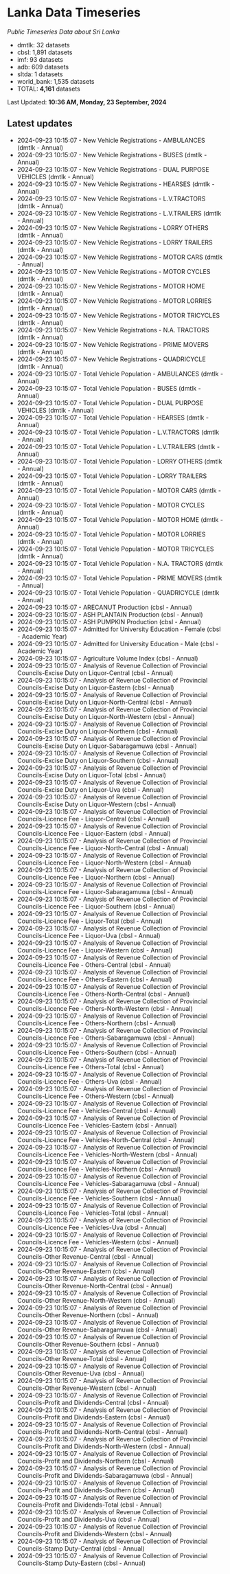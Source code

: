 # Lanka Data Timeseries
*Public Timeseries Data about Sri Lanka*

* dmtlk: 32 datasets
* cbsl: 1,891 datasets
* imf: 93 datasets
* adb: 609 datasets
* sltda: 1 datasets
* world_bank: 1,535 datasets
* TOTAL: **4,161** datasets

Last Updated: **10:36 AM, Monday, 23 September, 2024**

## Latest updates

* 2024-09-23 10:15:07 - New Vehicle Registrations - AMBULANCES (dmtlk - Annual)
* 2024-09-23 10:15:07 - New Vehicle Registrations - BUSES (dmtlk - Annual)
* 2024-09-23 10:15:07 - New Vehicle Registrations - DUAL PURPOSE VEHICLES (dmtlk - Annual)
* 2024-09-23 10:15:07 - New Vehicle Registrations - HEARSES (dmtlk - Annual)
* 2024-09-23 10:15:07 - New Vehicle Registrations - L.V.TRACTORS (dmtlk - Annual)
* 2024-09-23 10:15:07 - New Vehicle Registrations - L.V.TRAILERS (dmtlk - Annual)
* 2024-09-23 10:15:07 - New Vehicle Registrations - LORRY OTHERS (dmtlk - Annual)
* 2024-09-23 10:15:07 - New Vehicle Registrations - LORRY TRAILERS (dmtlk - Annual)
* 2024-09-23 10:15:07 - New Vehicle Registrations - MOTOR CARS (dmtlk - Annual)
* 2024-09-23 10:15:07 - New Vehicle Registrations - MOTOR CYCLES (dmtlk - Annual)
* 2024-09-23 10:15:07 - New Vehicle Registrations - MOTOR HOME (dmtlk - Annual)
* 2024-09-23 10:15:07 - New Vehicle Registrations - MOTOR LORRIES (dmtlk - Annual)
* 2024-09-23 10:15:07 - New Vehicle Registrations - MOTOR TRICYCLES (dmtlk - Annual)
* 2024-09-23 10:15:07 - New Vehicle Registrations - N.A. TRACTORS (dmtlk - Annual)
* 2024-09-23 10:15:07 - New Vehicle Registrations - PRIME MOVERS (dmtlk - Annual)
* 2024-09-23 10:15:07 - New Vehicle Registrations - QUADRICYCLE (dmtlk - Annual)
* 2024-09-23 10:15:07 - Total Vehicle Population - AMBULANCES (dmtlk - Annual)
* 2024-09-23 10:15:07 - Total Vehicle Population - BUSES (dmtlk - Annual)
* 2024-09-23 10:15:07 - Total Vehicle Population - DUAL PURPOSE VEHICLES (dmtlk - Annual)
* 2024-09-23 10:15:07 - Total Vehicle Population - HEARSES (dmtlk - Annual)
* 2024-09-23 10:15:07 - Total Vehicle Population - L.V.TRACTORS (dmtlk - Annual)
* 2024-09-23 10:15:07 - Total Vehicle Population - L.V.TRAILERS (dmtlk - Annual)
* 2024-09-23 10:15:07 - Total Vehicle Population - LORRY OTHERS (dmtlk - Annual)
* 2024-09-23 10:15:07 - Total Vehicle Population - LORRY TRAILERS (dmtlk - Annual)
* 2024-09-23 10:15:07 - Total Vehicle Population - MOTOR CARS (dmtlk - Annual)
* 2024-09-23 10:15:07 - Total Vehicle Population - MOTOR CYCLES (dmtlk - Annual)
* 2024-09-23 10:15:07 - Total Vehicle Population - MOTOR HOME (dmtlk - Annual)
* 2024-09-23 10:15:07 - Total Vehicle Population - MOTOR LORRIES (dmtlk - Annual)
* 2024-09-23 10:15:07 - Total Vehicle Population - MOTOR TRICYCLES (dmtlk - Annual)
* 2024-09-23 10:15:07 - Total Vehicle Population - N.A. TRACTORS (dmtlk - Annual)
* 2024-09-23 10:15:07 - Total Vehicle Population - PRIME MOVERS (dmtlk - Annual)
* 2024-09-23 10:15:07 - Total Vehicle Population - QUADRICYCLE (dmtlk - Annual)
* 2024-09-23 10:15:07 - ARECANUT Production (cbsl - Annual)
* 2024-09-23 10:15:07 - ASH PLANTAIN Production (cbsl - Annual)
* 2024-09-23 10:15:07 - ASH PUMPKIN Production (cbsl - Annual)
* 2024-09-23 10:15:07 - Admitted for University Education - Female (cbsl - Academic Year)
* 2024-09-23 10:15:07 - Admitted for University Education - Male (cbsl - Academic Year)
* 2024-09-23 10:15:07 - Agriculture Volume Index (cbsl - Annual)
* 2024-09-23 10:15:07 - Analysis of Revenue Collection of Provincial Councils-Excise Duty on Liquor-Central (cbsl - Annual)
* 2024-09-23 10:15:07 - Analysis of Revenue Collection of Provincial Councils-Excise Duty on Liquor-Eastern (cbsl - Annual)
* 2024-09-23 10:15:07 - Analysis of Revenue Collection of Provincial Councils-Excise Duty on Liquor-North-Central (cbsl - Annual)
* 2024-09-23 10:15:07 - Analysis of Revenue Collection of Provincial Councils-Excise Duty on Liquor-North-Western (cbsl - Annual)
* 2024-09-23 10:15:07 - Analysis of Revenue Collection of Provincial Councils-Excise Duty on Liquor-Northern (cbsl - Annual)
* 2024-09-23 10:15:07 - Analysis of Revenue Collection of Provincial Councils-Excise Duty on Liquor-Sabaragamuwa (cbsl - Annual)
* 2024-09-23 10:15:07 - Analysis of Revenue Collection of Provincial Councils-Excise Duty on Liquor-Southern (cbsl - Annual)
* 2024-09-23 10:15:07 - Analysis of Revenue Collection of Provincial Councils-Excise Duty on Liquor-Total (cbsl - Annual)
* 2024-09-23 10:15:07 - Analysis of Revenue Collection of Provincial Councils-Excise Duty on Liquor-Uva (cbsl - Annual)
* 2024-09-23 10:15:07 - Analysis of Revenue Collection of Provincial Councils-Excise Duty on Liquor-Western (cbsl - Annual)
* 2024-09-23 10:15:07 - Analysis of Revenue Collection of Provincial Councils-Licence Fee - Liquor-Central (cbsl - Annual)
* 2024-09-23 10:15:07 - Analysis of Revenue Collection of Provincial Councils-Licence Fee - Liquor-Eastern (cbsl - Annual)
* 2024-09-23 10:15:07 - Analysis of Revenue Collection of Provincial Councils-Licence Fee - Liquor-North-Central (cbsl - Annual)
* 2024-09-23 10:15:07 - Analysis of Revenue Collection of Provincial Councils-Licence Fee - Liquor-North-Western (cbsl - Annual)
* 2024-09-23 10:15:07 - Analysis of Revenue Collection of Provincial Councils-Licence Fee - Liquor-Northern (cbsl - Annual)
* 2024-09-23 10:15:07 - Analysis of Revenue Collection of Provincial Councils-Licence Fee - Liquor-Sabaragamuwa (cbsl - Annual)
* 2024-09-23 10:15:07 - Analysis of Revenue Collection of Provincial Councils-Licence Fee - Liquor-Southern (cbsl - Annual)
* 2024-09-23 10:15:07 - Analysis of Revenue Collection of Provincial Councils-Licence Fee - Liquor-Total (cbsl - Annual)
* 2024-09-23 10:15:07 - Analysis of Revenue Collection of Provincial Councils-Licence Fee - Liquor-Uva (cbsl - Annual)
* 2024-09-23 10:15:07 - Analysis of Revenue Collection of Provincial Councils-Licence Fee - Liquor-Western (cbsl - Annual)
* 2024-09-23 10:15:07 - Analysis of Revenue Collection of Provincial Councils-Licence Fee - Others-Central (cbsl - Annual)
* 2024-09-23 10:15:07 - Analysis of Revenue Collection of Provincial Councils-Licence Fee - Others-Eastern (cbsl - Annual)
* 2024-09-23 10:15:07 - Analysis of Revenue Collection of Provincial Councils-Licence Fee - Others-North-Central (cbsl - Annual)
* 2024-09-23 10:15:07 - Analysis of Revenue Collection of Provincial Councils-Licence Fee - Others-North-Western (cbsl - Annual)
* 2024-09-23 10:15:07 - Analysis of Revenue Collection of Provincial Councils-Licence Fee - Others-Northern (cbsl - Annual)
* 2024-09-23 10:15:07 - Analysis of Revenue Collection of Provincial Councils-Licence Fee - Others-Sabaragamuwa (cbsl - Annual)
* 2024-09-23 10:15:07 - Analysis of Revenue Collection of Provincial Councils-Licence Fee - Others-Southern (cbsl - Annual)
* 2024-09-23 10:15:07 - Analysis of Revenue Collection of Provincial Councils-Licence Fee - Others-Total (cbsl - Annual)
* 2024-09-23 10:15:07 - Analysis of Revenue Collection of Provincial Councils-Licence Fee - Others-Uva (cbsl - Annual)
* 2024-09-23 10:15:07 - Analysis of Revenue Collection of Provincial Councils-Licence Fee - Others-Western (cbsl - Annual)
* 2024-09-23 10:15:07 - Analysis of Revenue Collection of Provincial Councils-Licence Fee - Vehicles-Central (cbsl - Annual)
* 2024-09-23 10:15:07 - Analysis of Revenue Collection of Provincial Councils-Licence Fee - Vehicles-Eastern (cbsl - Annual)
* 2024-09-23 10:15:07 - Analysis of Revenue Collection of Provincial Councils-Licence Fee - Vehicles-North-Central (cbsl - Annual)
* 2024-09-23 10:15:07 - Analysis of Revenue Collection of Provincial Councils-Licence Fee - Vehicles-North-Western (cbsl - Annual)
* 2024-09-23 10:15:07 - Analysis of Revenue Collection of Provincial Councils-Licence Fee - Vehicles-Northern (cbsl - Annual)
* 2024-09-23 10:15:07 - Analysis of Revenue Collection of Provincial Councils-Licence Fee - Vehicles-Sabaragamuwa (cbsl - Annual)
* 2024-09-23 10:15:07 - Analysis of Revenue Collection of Provincial Councils-Licence Fee - Vehicles-Southern (cbsl - Annual)
* 2024-09-23 10:15:07 - Analysis of Revenue Collection of Provincial Councils-Licence Fee - Vehicles-Total (cbsl - Annual)
* 2024-09-23 10:15:07 - Analysis of Revenue Collection of Provincial Councils-Licence Fee - Vehicles-Uva (cbsl - Annual)
* 2024-09-23 10:15:07 - Analysis of Revenue Collection of Provincial Councils-Licence Fee - Vehicles-Western (cbsl - Annual)
* 2024-09-23 10:15:07 - Analysis of Revenue Collection of Provincial Councils-Other Revenue-Central (cbsl - Annual)
* 2024-09-23 10:15:07 - Analysis of Revenue Collection of Provincial Councils-Other Revenue-Eastern (cbsl - Annual)
* 2024-09-23 10:15:07 - Analysis of Revenue Collection of Provincial Councils-Other Revenue-North-Central (cbsl - Annual)
* 2024-09-23 10:15:07 - Analysis of Revenue Collection of Provincial Councils-Other Revenue-North-Western (cbsl - Annual)
* 2024-09-23 10:15:07 - Analysis of Revenue Collection of Provincial Councils-Other Revenue-Northern (cbsl - Annual)
* 2024-09-23 10:15:07 - Analysis of Revenue Collection of Provincial Councils-Other Revenue-Sabaragamuwa (cbsl - Annual)
* 2024-09-23 10:15:07 - Analysis of Revenue Collection of Provincial Councils-Other Revenue-Southern (cbsl - Annual)
* 2024-09-23 10:15:07 - Analysis of Revenue Collection of Provincial Councils-Other Revenue-Total (cbsl - Annual)
* 2024-09-23 10:15:07 - Analysis of Revenue Collection of Provincial Councils-Other Revenue-Uva (cbsl - Annual)
* 2024-09-23 10:15:07 - Analysis of Revenue Collection of Provincial Councils-Other Revenue-Western (cbsl - Annual)
* 2024-09-23 10:15:07 - Analysis of Revenue Collection of Provincial Councils-Profit and Dividends-Central (cbsl - Annual)
* 2024-09-23 10:15:07 - Analysis of Revenue Collection of Provincial Councils-Profit and Dividends-Eastern (cbsl - Annual)
* 2024-09-23 10:15:07 - Analysis of Revenue Collection of Provincial Councils-Profit and Dividends-North-Central (cbsl - Annual)
* 2024-09-23 10:15:07 - Analysis of Revenue Collection of Provincial Councils-Profit and Dividends-North-Western (cbsl - Annual)
* 2024-09-23 10:15:07 - Analysis of Revenue Collection of Provincial Councils-Profit and Dividends-Northern (cbsl - Annual)
* 2024-09-23 10:15:07 - Analysis of Revenue Collection of Provincial Councils-Profit and Dividends-Sabaragamuwa (cbsl - Annual)
* 2024-09-23 10:15:07 - Analysis of Revenue Collection of Provincial Councils-Profit and Dividends-Southern (cbsl - Annual)
* 2024-09-23 10:15:07 - Analysis of Revenue Collection of Provincial Councils-Profit and Dividends-Total (cbsl - Annual)
* 2024-09-23 10:15:07 - Analysis of Revenue Collection of Provincial Councils-Profit and Dividends-Uva (cbsl - Annual)
* 2024-09-23 10:15:07 - Analysis of Revenue Collection of Provincial Councils-Profit and Dividends-Western (cbsl - Annual)
* 2024-09-23 10:15:07 - Analysis of Revenue Collection of Provincial Councils-Stamp Duty-Central (cbsl - Annual)
* 2024-09-23 10:15:07 - Analysis of Revenue Collection of Provincial Councils-Stamp Duty-Eastern (cbsl - Annual)